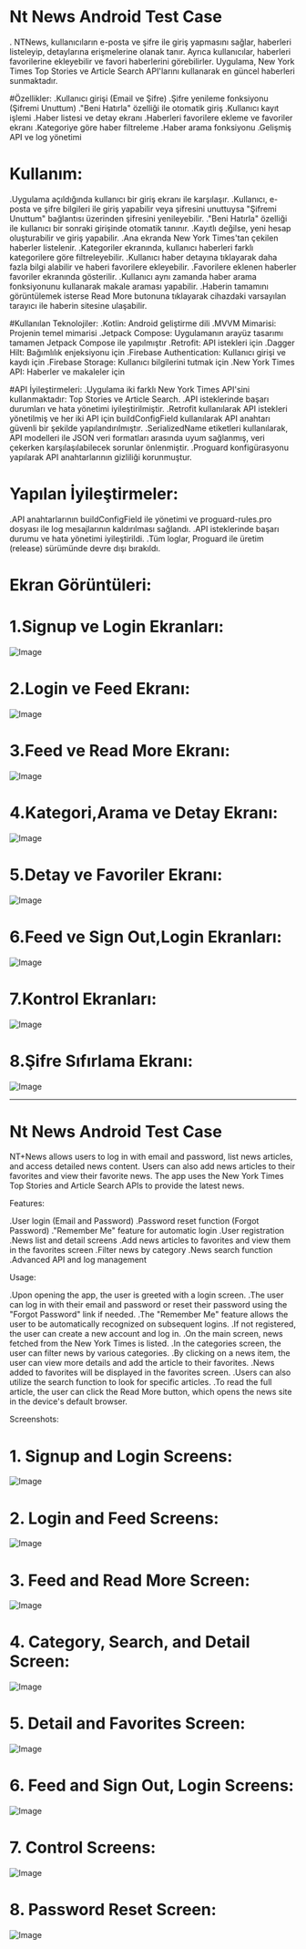 # Nt News Android Test Case

. NTNews, kullanıcıların e-posta ve şifre ile giriş yapmasını sağlar, haberleri listeleyip, detaylarına erişmelerine olanak tanır. Ayrıca kullanıcılar, haberleri favorilerine ekleyebilir ve favori haberlerini görebilirler. Uygulama, New York Times Top Stories ve 
Article Search API'larını kullanarak en güncel haberleri sunmaktadır.

#Özellikler:
.Kullanıcı girişi (Email ve Şifre)
.Şifre yenileme fonksiyonu (Şifremi Unuttum)
."Beni Hatırla" özelliği ile otomatik giriş
.Kullanıcı kayıt işlemi
.Haber listesi ve detay ekranı
.Haberleri favorilere ekleme ve favoriler ekranı
.Kategoriye göre haber filtreleme
.Haber arama fonksiyonu
.Gelişmiş API ve log yönetimi

# Kullanım:
.Uygulama açıldığında kullanıcı bir giriş ekranı ile karşılaşır.
.Kullanıcı, e-posta ve şifre bilgileri ile giriş yapabilir veya şifresini unuttuysa "Şifremi 
Unuttum" bağlantısı üzerinden şifresini yenileyebilir.
."Beni Hatırla" özelliği ile kullanıcı bir sonraki girişinde otomatik tanınır.
.Kayıtlı değilse, yeni hesap oluşturabilir ve giriş yapabilir.
.Ana ekranda New York Times'tan çekilen haberler listelenir.
.Kategoriler ekranında, kullanıcı haberleri farklı kategorilere göre filtreleyebilir.
.Kullanıcı haber detayına tıklayarak daha fazla bilgi alabilir ve haberi favorilere ekleyebilir.
.Favorilere eklenen haberler favoriler ekranında gösterilir.
.Kullanıcı aynı zamanda haber arama fonksiyonunu kullanarak makale araması yapabilir.
.Haberin tamamını görüntülemek isterse Read More butonuna tıklayarak cihazdaki varsayılan tarayıcı ile haberin sitesine ulaşabilir.

#Kullanılan Teknolojiler:
 .Kotlin: Android geliştirme dili
 .MVVM Mimarisi: Projenin temel mimarisi
 .Jetpack Compose: Uygulamanın arayüz tasarımı tamamen Jetpack Compose ile yapılmıştır
 .Retrofit: API istekleri için
 .Dagger Hilt: Bağımlılık enjeksiyonu için
 .Firebase Authentication: Kullanıcı girişi ve kaydı için
 .Firebase Storage: Kullanıcı bilgilerini tutmak için
 .New York Times API: Haberler ve makaleler için

#API İyileştirmeleri:
 .Uygulama iki farklı New York Times API'sini kullanmaktadır: Top Stories ve Article Search.
 .API isteklerinde başarı durumları ve hata yönetimi iyileştirilmiştir.
 .Retrofit kullanılarak API istekleri yönetilmiş ve her iki API için buildConfigField kullanılarak API anahtarı güvenli bir şekilde yapılandırılmıştır.
 .SerializedName etiketleri kullanılarak, API modelleri ile JSON veri formatları arasında uyum sağlanmış, veri çekerken karşılaşılabilecek sorunlar önlenmiştir.
 .Proguard konfigürasyonu yapılarak API anahtarlarının gizliliği korunmuştur.

# Yapılan İyileştirmeler:
 .API anahtarlarının buildConfigField ile yönetimi ve proguard-rules.pro dosyası ile log mesajlarının kaldırılması sağlandı.
 .API isteklerinde başarı durumu ve hata yönetimi iyileştirildi.
 .Tüm loglar, Proguard ile üretim (release) sürümünde devre dışı bırakıldı.

# Ekran Görüntüleri:
# 1.Signup ve Login Ekranları:
![Image](https://github.com/user-attachments/assets/43931e39-ed3b-436b-a786-d121d62aae6f)

# 2.Login ve Feed Ekranı:
![Image](https://github.com/user-attachments/assets/dc037190-2c46-443b-af87-173555339cf9)

# 3.Feed ve Read More Ekranı:
![Image](https://github.com/user-attachments/assets/8140ca96-f204-4e2c-a41c-86fc277381b7)

# 4.Kategori,Arama ve Detay Ekranı:
![Image](https://github.com/user-attachments/assets/c125bb09-ba89-4f4f-b40b-81c0329483c4)

# 5.Detay ve Favoriler Ekranı:
![Image](https://github.com/user-attachments/assets/ff7d30f7-9e76-439a-9cc0-df04c63ba788)

# 6.Feed ve Sign Out,Login Ekranları:
![Image](https://github.com/user-attachments/assets/0d8cee5d-7cd6-4392-aa36-4dce71abea20)

# 7.Kontrol Ekranları:
![Image](https://github.com/user-attachments/assets/e094e900-b735-40e8-92d8-a18f2cd66fa5)

# 8.Şifre Sıfırlama Ekranı:
![Image](https://github.com/user-attachments/assets/d3299d8a-5160-455f-8636-bf7b299a0159)


----------------------------------------------------------------------------------------------------------------------------------------------------------------------------------------------------------------------------------------------------------------------------------
# Nt News Android Test Case

NT+News allows users to log in with email and password, list news articles, and access detailed news content. Users can also add news articles to their favorites and view their favorite news. The app uses the New York Times Top Stories and 
Article Search APIs to provide the latest news.

Features:

 .User login (Email and Password)
 .Password reset function (Forgot Password)
 ."Remember Me" feature for automatic login
 .User registration
 .News list and detail screens
 .Add news articles to favorites and view them in the favorites screen
 .Filter news by category
 .News search function
 .Advanced API and log management

 Usage:
 
 .Upon opening the app, the user is greeted with a login screen.
 .The user can log in with their email and password or reset their password using the "Forgot Password" link if needed.
 .The "Remember Me" feature allows the user to be automatically recognized on subsequent logins.
 .If not registered, the user can create a new account and log in.
 .On the main screen, news fetched from the New York Times is listed.
 .In the categories screen, the user can filter news by various categories.
 .By clicking on a news item, the user can view more details and add the article to their favorites.
 .News added to favorites will be displayed in the favorites screen.
 .Users can also utilize the search function to look for specific articles.
 .To read the full article, the user can click the Read More button, which opens the news site in the device's default browser.

 Screenshots:

 # 1. Signup and Login Screens:
![Image](https://github.com/user-attachments/assets/43931e39-ed3b-436b-a786-d121d62aae6f)

# 2. Login and Feed Screens:
![Image](https://github.com/user-attachments/assets/dc037190-2c46-443b-af87-173555339cf9)

# 3. Feed and Read More Screen:
![Image](https://github.com/user-attachments/assets/8140ca96-f204-4e2c-a41c-86fc277381b7)

# 4. Category, Search, and Detail Screen:
![Image](https://github.com/user-attachments/assets/c125bb09-ba89-4f4f-b40b-81c0329483c4)

# 5. Detail and Favorites Screen:
![Image](https://github.com/user-attachments/assets/ff7d30f7-9e76-439a-9cc0-df04c63ba788)

# 6. Feed and Sign Out, Login Screens:
![Image](https://github.com/user-attachments/assets/0d8cee5d-7cd6-4392-aa36-4dce71abea20)

# 7. Control Screens:
![Image](https://github.com/user-attachments/assets/e094e900-b735-40e8-92d8-a18f2cd66fa5)

# 8. Password Reset Screen:
![Image](https://github.com/user-attachments/assets/d3299d8a-5160-455f-8636-bf7b299a0159)
 


